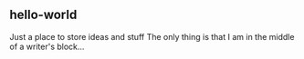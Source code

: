## hello-world
Just a place to store ideas and stuff
The only thing is that I am in the middle of a writer's block...
